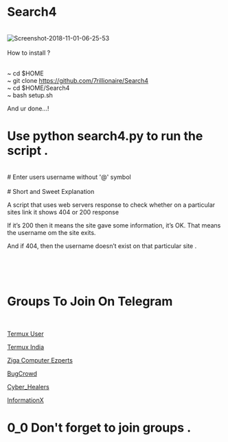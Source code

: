 # Search4
<br>
<img src="https://image.ibb.co/dCUbL0/Screenshot-2018-11-01-06-25-53.png" alt="Screenshot-2018-11-01-06-25-53" border="0">

<br>
<br>
How to install ?
<br>
<br>

~ cd $HOME
<br>
~ git clone https://github.com/7rillionaire/Search4
<br>
~ cd $HOME/Search4
<br>
~ bash setup.sh
<br>

And ur done...!


# Use python search4.py to run the script .
<br>
# Enter users username without '@' symbol 
<br>
<br>
# Short and Sweet Explanation 
<br>

A script that uses web servers response to check whether on a particular sites link it shows 404 or 200 response

If it’s 200 then it means the site gave some information, it’s OK. That means the username om the site exits.

And if 404, then the username doesn’t exist on that particular site .

<br>
<br>
<br>

# Groups To Join On Telegram
<br>

<a href="https://t.me/joinchat/FY2amVKlBrBQIi3dT_lUug">Termux User</a>
<br>

<a href="https://t.me/termux_india">Termux India</a>
<br>

 <a href="https://t.me/zigacomputerexperts">Ziga Computer Ezperts</a>
<br>

<a href="https://t.me/BugCrowd">BugCrowd</a>
<br> 

<a href="https://t.me/AstroidX">Cyber_Healers</a>
<br>

<a href="https://t.me/informationX">InformationX</a>
<br>

# 0_0 Don't forget to join groups .
